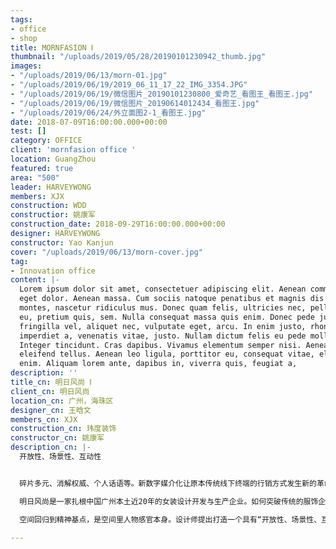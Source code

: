 ```yaml
---
tags:
- office
- shop
title: MORNFASION Ⅰ
thumbnail: "/uploads/2019/05/28/20190101230942_thumb.jpg"
images:
- "/uploads/2019/06/13/morn-01.jpg"
- "/uploads/2019/06/19/2019_06_11_17_22_IMG_3354.JPG"
- "/uploads/2019/06/19/微信图片_20190101230800_爱奇艺_看图王_看图王.jpg"
- "/uploads/2019/06/19/微信图片_20190614012434_看图王.jpg"
- "/uploads/2019/06/24/外立面图2-1_看图王.jpg"
date: 2018-07-09T16:00:00.000+00:00
test: []
category: OFFICE
client: 'mornfasion office '
location: GuangZhou
featured: true
area: "500"
leader: HARVEYWONG
members: XJX
construction: WDD
constructior: 姚康军
construction_date: 2018-09-29T16:00:00.000+00:00
designer: HARVEYWONG
constructor: Yao Kanjun
cover: "/uploads/2019/06/13/morn-cover.jpg"
tag:
- Innovation office
content: |-
  Lorem ipsum dolor sit amet, consectetuer adipiscing elit. Aenean commodo ligula
  eget dolor. Aenean massa. Cum sociis natoque penatibus et magnis dis parturient
  montes, nascetur ridiculus mus. Donec quam felis, ultricies nec, pellentesque
  eu, pretium quis, sem. Nulla consequat massa quis enim. Donec pede justo,
  fringilla vel, aliquet nec, vulputate eget, arcu. In enim justo, rhoncus ut,
  imperdiet a, venenatis vitae, justo. Nullam dictum felis eu pede mollis pretium.
  Integer tincidunt. Cras dapibus. Vivamus elementum semper nisi. Aenean vulputate
  eleifend tellus. Aenean leo ligula, porttitor eu, consequat vitae, eleifend ac,
  enim. Aliquam lorem ante, dapibus in, viverra quis, feugiat a,
description: ''
title_cn: 明日风尚 Ⅰ
client_cn: 明日风尚
location_cn: 广州，海珠区
designer_cn: 王晗文
members_cn: XJX
construction_cn: 玮度装饰
constructor_cn: 姚康军
description_cn: |-
  开放性、场景性、互动性


  碎片多元、消解权威、个人话语等。新数字媒介化让原本传统线下终端的行销方式发生新的革命潮流。行销状态的改变决定物理空间转变。

  明日风尚是一家扎根中国广州本土近20年的女装设计开发与生产企业。如何突破传统的服饰企业思维，在新办公空间中进行创新设计？

  空间回归到精神基点，是空间里人物感官本身。设计师提出打造一个具有“开放性、场景性、互动性”的新型办公空间，与明日风尚未来发展规划处服饰外生活方式多品类变革发展方向不谋而合。明日风尚委托另奕可能对新的办公空间进行大刀阔斧的设计改造。

---
```

